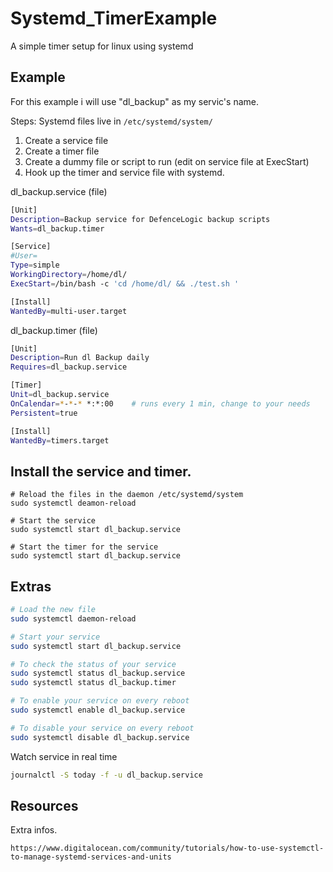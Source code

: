 # Systemd_TimerExample
A simple timer setup for linux using systemd


## Example

For this example i will use "dl_backup" as my servic's name. 

Steps: 
Systemd files live in ```/etc/systemd/system/```
1. Create a service file
2. Create a timer file
3. Create a dummy file or script to run (edit on service file at ExecStart)
4. Hook up the timer and service file with systemd. 

dl_backup.service (file)

```bash
[Unit]
Description=Backup service for DefenceLogic backup scripts
Wants=dl_backup.timer

[Service]
#User=
Type=simple
WorkingDirectory=/home/dl/
ExecStart=/bin/bash -c 'cd /home/dl/ && ./test.sh '

[Install]
WantedBy=multi-user.target
```

dl_backup.timer (file)

```bash
[Unit]
Description=Run dl Backup daily
Requires=dl_backup.service

[Timer]
Unit=dl_backup.service
OnCalendar=*-*-* *:*:00    # runs every 1 min, change to your needs
Persistent=true

[Install]
WantedBy=timers.target
```

## Install the service and timer. 

```
# Reload the files in the daemon /etc/systemd/system
sudo systemctl deamon-reload

# Start the service
sudo systemctl start dl_backup.service

# Start the timer for the service
sudo systemctl start dl_backup.service

```

## Extras

```bash
# Load the new file
sudo systemctl daemon-reload

# Start your service
sudo systemctl start dl_backup.service

# To check the status of your service
sudo systemctl status dl_backup.service
sudo systemctl status dl_backup.timer 

# To enable your service on every reboot
sudo systemctl enable dl_backup.service

# To disable your service on every reboot
sudo systemctl disable dl_backup.service
```

Watch service in real time 
```bash 
journalctl -S today -f -u dl_backup.service
```


## Resources

Extra infos. 
```
https://www.digitalocean.com/community/tutorials/how-to-use-systemctl-to-manage-systemd-services-and-units
```
